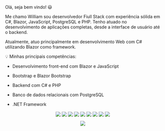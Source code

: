 
Olá, seja bem vindo! 😃

Me chamo William sou desenvolvedor Fiull Stack com experiência sólida em C#, Blazor, JavaScript, PostgreSQL e PHP. Tenho atuado no desenvolvimento de aplicações completas, desde a interface de usuário até o backend.

Atualmente, atuo principalmente em desenvolvimento Web com C# utilizando Blazor como framework.

💡 Minhas principais competências:

- Desenvolvimento front-end com Blazor e JavaScript 

- Bootstrap e Blazor Bootstrap

- Backend com C# e PHP

- Banco de dados relacionais com PostgreSQL

- .NET Framework
<div style="text-align:center;">
<img align="center" src="https://img.shields.io/badge/C%23-239120?style=for-the-badge&logo=c-sharp&logoColor=white"/>
<img align="center" src="https://img.shields.io/badge/.NET-5C2D91?style=for-the-badge&logo=.net&logoColor=white"/>
<img align="center" src="https://img.shields.io/badge/JavaScript-F7DF1E?style=for-the-badge&logo=javascript&logoColor=black">
<img align="center" src="https://img.shields.io/badge/HTML5-E34F26?style=for-the-badge&logo=html5&logoColor=white"/>
<img align="center" src="https://img.shields.io/badge/CSS3-1572B6?style=for-the-badge&logo=css3&logoColor=white"/>
<img align="center" src="https://img.shields.io/badge/React-20232A?style=for-the-badge&logo=react&logoColor=61DAFB"/>
<img align="center" src="https://img.shields.io/badge/PHP-777BB4?style=for-the-badge&logo=php&logoColor=white"/>
<img align="center" src=" https://img.shields.io/badge/Bootstrap-563D7C?style=for-the-badge&logo=bootstrap&logoColor=white"/>
<img align="center" src="https://img.shields.io/badge/PostgreSQL-316192?style=for-the-badge&logo=postgresql&logoColor=white"/>

<img align="center" src="https://github-readme-stats.vercel.app/api?username=Willg-hub&show_icons=true&theme=tokyonight"/><br>

</div>
